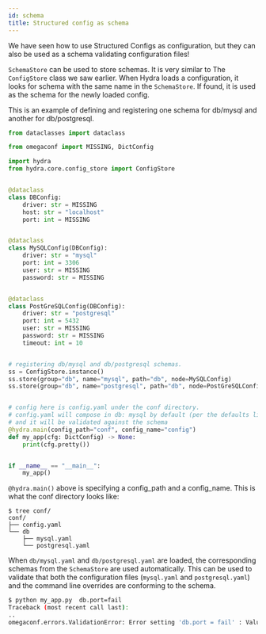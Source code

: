 ```yaml
---
id: schema
title: Structured config as schema
---
```

We have seen how to use Structured Configs as configuration, but they can also be used as a schema validating configuration files!

`SchemaStore` can be used to store schemas. It is very similar to The `ConfigStore` class we saw earlier.
When Hydra loads a configuration, it looks for schema with the same name in the `SchemaStore`. If found, it is used as the schema for the newly loaded config.

This is an example of defining and registering one schema for db/mysql and another for db/postgresql.

```python
from dataclasses import dataclass

from omegaconf import MISSING, DictConfig

import hydra
from hydra.core.config_store import ConfigStore


@dataclass
class DBConfig:
    driver: str = MISSING
    host: str = "localhost"
    port: int = MISSING


@dataclass
class MySQLConfig(DBConfig):
    driver: str = "mysql"
    port: int = 3306
    user: str = MISSING
    password: str = MISSING


@dataclass
class PostGreSQLConfig(DBConfig):
    driver: str = "postgresql"
    port: int = 5432
    user: str = MISSING
    password: str = MISSING
    timeout: int = 10


# registering db/mysql and db/postgresql schemas.
ss = ConfigStore.instance()
ss.store(group="db", name="mysql", path="db", node=MySQLConfig)
ss.store(group="db", name="postgresql", path="db", node=PostGreSQLConfig)


# config here is config.yaml under the conf directory.
# config.yaml will compose in db: mysql by default (per the defaults list),
# and it will be validated against the schema
@hydra.main(config_path="conf", config_name="config")
def my_app(cfg: DictConfig) -> None:
    print(cfg.pretty())


if __name__ == "__main__":
    my_app()
```

`@hydra.main()` above is specifying a config_path and a config_name.
This is what the conf directory looks like:
```text
$ tree conf/
conf/
├── config.yaml
└── db
    ├── mysql.yaml
    └── postgresql.yaml
```

When `db/mysql.yaml` and `db/postgresql.yaml` are loaded, the corresponding schemas from the `SchemaStore` are used automatically.
This can be used to validate that both the configuration files (`mysql.yaml` and `postgresql.yaml`) and the command line overrides are conforming to the schema. 

```bash
$ python my_app.py  db.port=fail
Traceback (most recent call last):
..
omegaconf.errors.ValidationError: Error setting 'db.port = fail' : Value 'fail' could not be converted to Integer
```